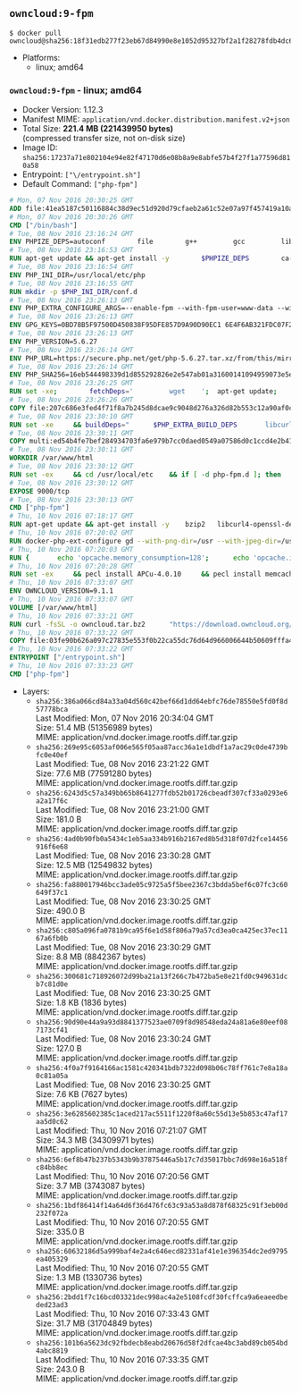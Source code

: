 ## `owncloud:9-fpm`

```console
$ docker pull owncloud@sha256:18f31edb277f23eb67d84990e8e1052d95327bf2a1f28278fdb4dc63b8b6e729
```

-	Platforms:
	-	linux; amd64

### `owncloud:9-fpm` - linux; amd64

-	Docker Version: 1.12.3
-	Manifest MIME: `application/vnd.docker.distribution.manifest.v2+json`
-	Total Size: **221.4 MB (221439950 bytes)**  
	(compressed transfer size, not on-disk size)
-	Image ID: `sha256:17237a71e802104e94e82f47170d6e08b8a9e8abfe57b4f27f1a77596d810a58`
-	Entrypoint: `["\/entrypoint.sh"]`
-	Default Command: `["php-fpm"]`

```dockerfile
# Mon, 07 Nov 2016 20:30:25 GMT
ADD file:41ea5187c50116884c38d9ec51d920d79cfaeb2a61c52e07a97f457419a10a4f in / 
# Mon, 07 Nov 2016 20:30:26 GMT
CMD ["/bin/bash"]
# Tue, 08 Nov 2016 23:16:24 GMT
ENV PHPIZE_DEPS=autoconf 		file 		g++ 		gcc 		libc-dev 		make 		pkg-config 		re2c
# Tue, 08 Nov 2016 23:16:53 GMT
RUN apt-get update && apt-get install -y 		$PHPIZE_DEPS 		ca-certificates 		curl 		libedit2 		libsqlite3-0 		libxml2 		xz-utils 	--no-install-recommends && rm -r /var/lib/apt/lists/*
# Tue, 08 Nov 2016 23:16:54 GMT
ENV PHP_INI_DIR=/usr/local/etc/php
# Tue, 08 Nov 2016 23:16:55 GMT
RUN mkdir -p $PHP_INI_DIR/conf.d
# Tue, 08 Nov 2016 23:26:13 GMT
ENV PHP_EXTRA_CONFIGURE_ARGS=--enable-fpm --with-fpm-user=www-data --with-fpm-group=www-data
# Tue, 08 Nov 2016 23:26:13 GMT
ENV GPG_KEYS=0BD78B5F97500D450838F95DFE857D9A90D90EC1 6E4F6AB321FDC07F2C332E3AC2BF0BC433CFC8B3
# Tue, 08 Nov 2016 23:26:13 GMT
ENV PHP_VERSION=5.6.27
# Tue, 08 Nov 2016 23:26:14 GMT
ENV PHP_URL=https://secure.php.net/get/php-5.6.27.tar.xz/from/this/mirror PHP_ASC_URL=https://secure.php.net/get/php-5.6.27.tar.xz.asc/from/this/mirror
# Tue, 08 Nov 2016 23:26:14 GMT
ENV PHP_SHA256=16eb544498339d1d855292826e2e547ab01a31600141094959073e5e10e93ab5 PHP_MD5=9ce6efc96d5ab81ef808f8ed6b1f242d
# Tue, 08 Nov 2016 23:26:25 GMT
RUN set -xe; 		fetchDeps=' 		wget 	'; 	apt-get update; 	apt-get install -y --no-install-recommends $fetchDeps; 	rm -rf /var/lib/apt/lists/*; 		mkdir -p /usr/src; 	cd /usr/src; 		wget -O php.tar.xz "$PHP_URL"; 		if [ -n "$PHP_SHA256" ]; then 		echo "$PHP_SHA256 *php.tar.xz" | sha256sum -c -; 	fi; 	if [ -n "$PHP_MD5" ]; then 		echo "$PHP_MD5 *php.tar.xz" | md5sum -c -; 	fi; 		if [ -n "$PHP_ASC_URL" ]; then 		wget -O php.tar.xz.asc "$PHP_ASC_URL"; 		export GNUPGHOME="$(mktemp -d)"; 		for key in $GPG_KEYS; do 			gpg --keyserver ha.pool.sks-keyservers.net --recv-keys "$key"; 		done; 		gpg --batch --verify php.tar.xz.asc php.tar.xz; 		rm -r "$GNUPGHOME"; 	fi; 		apt-get purge -y --auto-remove $fetchDeps
# Tue, 08 Nov 2016 23:26:26 GMT
COPY file:207c686e3fed4f71f8a7b245d8dcae9c9048d276a326d82b553c12a90af0c0ca in /usr/local/bin/ 
# Tue, 08 Nov 2016 23:30:10 GMT
RUN set -xe 	&& buildDeps=" 		$PHP_EXTRA_BUILD_DEPS 		libcurl4-openssl-dev 		libedit-dev 		libsqlite3-dev 		libssl-dev 		libxml2-dev 	" 	&& apt-get update && apt-get install -y $buildDeps --no-install-recommends && rm -rf /var/lib/apt/lists/* 		&& docker-php-source extract 	&& cd /usr/src/php 	&& ./configure 		--with-config-file-path="$PHP_INI_DIR" 		--with-config-file-scan-dir="$PHP_INI_DIR/conf.d" 				--disable-cgi 				--enable-ftp 		--enable-mbstring 		--enable-mysqlnd 				--with-curl 		--with-libedit 		--with-openssl 		--with-zlib 				$PHP_EXTRA_CONFIGURE_ARGS 	&& make -j "$(nproc)" 	&& make install 	&& { find /usr/local/bin /usr/local/sbin -type f -executable -exec strip --strip-all '{}' + || true; } 	&& make clean 	&& docker-php-source delete 		&& apt-get purge -y --auto-remove -o APT::AutoRemove::RecommendsImportant=false $buildDeps
# Tue, 08 Nov 2016 23:30:11 GMT
COPY multi:ed54b4fe7bef284934703fa6e979b7cc0daed0549a07586d0c1ccd4e2b41884a in /usr/local/bin/ 
# Tue, 08 Nov 2016 23:30:11 GMT
WORKDIR /var/www/html
# Tue, 08 Nov 2016 23:30:12 GMT
RUN set -ex 	&& cd /usr/local/etc 	&& if [ -d php-fpm.d ]; then 		sed 's!=NONE/!=!g' php-fpm.conf.default | tee php-fpm.conf > /dev/null; 		cp php-fpm.d/www.conf.default php-fpm.d/www.conf; 	else 		mkdir php-fpm.d; 		cp php-fpm.conf.default php-fpm.d/www.conf; 		{ 			echo '[global]'; 			echo 'include=etc/php-fpm.d/*.conf'; 		} | tee php-fpm.conf; 	fi 	&& { 		echo '[global]'; 		echo 'error_log = /proc/self/fd/2'; 		echo; 		echo '[www]'; 		echo '; if we send this to /proc/self/fd/1, it never appears'; 		echo 'access.log = /proc/self/fd/2'; 		echo; 		echo 'clear_env = no'; 		echo; 		echo '; Ensure worker stdout and stderr are sent to the main error log.'; 		echo 'catch_workers_output = yes'; 	} | tee php-fpm.d/docker.conf 	&& { 		echo '[global]'; 		echo 'daemonize = no'; 		echo; 		echo '[www]'; 		echo 'listen = [::]:9000'; 	} | tee php-fpm.d/zz-docker.conf
# Tue, 08 Nov 2016 23:30:12 GMT
EXPOSE 9000/tcp
# Tue, 08 Nov 2016 23:30:13 GMT
CMD ["php-fpm"]
# Thu, 10 Nov 2016 07:18:17 GMT
RUN apt-get update && apt-get install -y 	bzip2 	libcurl4-openssl-dev 	libfreetype6-dev 	libicu-dev 	libjpeg-dev 	libldap2-dev 	libmcrypt-dev 	libmemcached-dev 	libpng12-dev 	libpq-dev 	libxml2-dev 	&& rm -rf /var/lib/apt/lists/*
# Thu, 10 Nov 2016 07:20:02 GMT
RUN docker-php-ext-configure gd --with-png-dir=/usr --with-jpeg-dir=/usr 	&& docker-php-ext-configure ldap --with-libdir=lib/x86_64-linux-gnu/ 	&& docker-php-ext-install exif gd intl ldap mbstring mcrypt mysql opcache pdo_mysql pdo_pgsql pgsql zip
# Thu, 10 Nov 2016 07:20:03 GMT
RUN { 		echo 'opcache.memory_consumption=128'; 		echo 'opcache.interned_strings_buffer=8'; 		echo 'opcache.max_accelerated_files=4000'; 		echo 'opcache.revalidate_freq=60'; 		echo 'opcache.fast_shutdown=1'; 		echo 'opcache.enable_cli=1'; 	} > /usr/local/etc/php/conf.d/opcache-recommended.ini
# Thu, 10 Nov 2016 07:20:28 GMT
RUN set -ex 	&& pecl install APCu-4.0.10 	&& pecl install memcached-2.2.0 	&& pecl install redis-2.2.8 	&& docker-php-ext-enable apcu memcached redis
# Thu, 10 Nov 2016 07:33:07 GMT
ENV OWNCLOUD_VERSION=9.1.1
# Thu, 10 Nov 2016 07:33:07 GMT
VOLUME [/var/www/html]
# Thu, 10 Nov 2016 07:33:21 GMT
RUN curl -fsSL -o owncloud.tar.bz2 		"https://download.owncloud.org/community/owncloud-${OWNCLOUD_VERSION}.tar.bz2" 	&& curl -fsSL -o owncloud.tar.bz2.asc 		"https://download.owncloud.org/community/owncloud-${OWNCLOUD_VERSION}.tar.bz2.asc" 	&& export GNUPGHOME="$(mktemp -d)" 	&& gpg --keyserver ha.pool.sks-keyservers.net --recv-keys E3036906AD9F30807351FAC32D5D5E97F6978A26 	&& gpg --batch --verify owncloud.tar.bz2.asc owncloud.tar.bz2 	&& rm -r "$GNUPGHOME" owncloud.tar.bz2.asc 	&& tar -xjf owncloud.tar.bz2 -C /usr/src/ 	&& rm owncloud.tar.bz2
# Thu, 10 Nov 2016 07:33:22 GMT
COPY file:03fe90b626a097c27835e553f0b22ca55dc76d64d966006644b50609fffa4161 in /entrypoint.sh 
# Thu, 10 Nov 2016 07:33:22 GMT
ENTRYPOINT ["/entrypoint.sh"]
# Thu, 10 Nov 2016 07:33:23 GMT
CMD ["php-fpm"]
```

-	Layers:
	-	`sha256:386a066cd84a33a04d560c42bef66d1dd64ebfc76de78550e5fd0f8d57778bca`  
		Last Modified: Mon, 07 Nov 2016 20:34:04 GMT  
		Size: 51.4 MB (51356989 bytes)  
		MIME: application/vnd.docker.image.rootfs.diff.tar.gzip
	-	`sha256:269e95c6053af006e565f05aa87acc36a1e1dbdf1a7ac29c0de4739bfc0e40ef`  
		Last Modified: Tue, 08 Nov 2016 23:21:22 GMT  
		Size: 77.6 MB (77591280 bytes)  
		MIME: application/vnd.docker.image.rootfs.diff.tar.gzip
	-	`sha256:6243d5c57a349bb65b8641277fdb52b01726cbeadf307cf33a0293e6a2a17f6c`  
		Last Modified: Tue, 08 Nov 2016 23:21:00 GMT  
		Size: 181.0 B  
		MIME: application/vnd.docker.image.rootfs.diff.tar.gzip
	-	`sha256:4ad0b90fb0a5434c1eb5aa334b916b2167ed8b5d318f07d2fce14456916f6e68`  
		Last Modified: Tue, 08 Nov 2016 23:30:28 GMT  
		Size: 12.5 MB (12549832 bytes)  
		MIME: application/vnd.docker.image.rootfs.diff.tar.gzip
	-	`sha256:fa880017946bcc3ade05c9725a5f5bee2367c3bdda5bef6c07fc3c60649f37c1`  
		Last Modified: Tue, 08 Nov 2016 23:30:25 GMT  
		Size: 490.0 B  
		MIME: application/vnd.docker.image.rootfs.diff.tar.gzip
	-	`sha256:c805a096fa0781b9ca95f6e1d58f806a79a57cd3ea0ca425ec37ec1167a6fb0b`  
		Last Modified: Tue, 08 Nov 2016 23:30:29 GMT  
		Size: 8.8 MB (8842367 bytes)  
		MIME: application/vnd.docker.image.rootfs.diff.tar.gzip
	-	`sha256:300681c718926072d99ba21a13f266c7b472ba5e8e21fd0c949631dcb7c81d0e`  
		Last Modified: Tue, 08 Nov 2016 23:30:25 GMT  
		Size: 1.8 KB (1836 bytes)  
		MIME: application/vnd.docker.image.rootfs.diff.tar.gzip
	-	`sha256:90d90e44a9a93d8841377523ae0709f8d98548eda24a81a6e80eef087173cf41`  
		Last Modified: Tue, 08 Nov 2016 23:30:24 GMT  
		Size: 127.0 B  
		MIME: application/vnd.docker.image.rootfs.diff.tar.gzip
	-	`sha256:4f0a7f9164166ac1581c420341bdb7322d098b06c78ff761c7e8a18a0c81a05a`  
		Last Modified: Tue, 08 Nov 2016 23:30:25 GMT  
		Size: 7.6 KB (7627 bytes)  
		MIME: application/vnd.docker.image.rootfs.diff.tar.gzip
	-	`sha256:3e6285602385c1aced217ac5511f1220f8a60c55d13e5b853c47af17aa5d0c62`  
		Last Modified: Thu, 10 Nov 2016 07:21:07 GMT  
		Size: 34.3 MB (34309971 bytes)  
		MIME: application/vnd.docker.image.rootfs.diff.tar.gzip
	-	`sha256:6ef8b47b237b5343b9b37875446a5b17c7d35017bbc7d698e16a518fc84bb8ec`  
		Last Modified: Thu, 10 Nov 2016 07:20:56 GMT  
		Size: 3.7 MB (3743087 bytes)  
		MIME: application/vnd.docker.image.rootfs.diff.tar.gzip
	-	`sha256:1bdf86414f14a64d6f36d476fc63c93a53a8d878f68325c91f3eb00d232f072a`  
		Last Modified: Thu, 10 Nov 2016 07:20:55 GMT  
		Size: 335.0 B  
		MIME: application/vnd.docker.image.rootfs.diff.tar.gzip
	-	`sha256:60632186d5a999baf4e2a4c646ecd82331af41e1e396354dc2ed9795ea405329`  
		Last Modified: Thu, 10 Nov 2016 07:20:55 GMT  
		Size: 1.3 MB (1330736 bytes)  
		MIME: application/vnd.docker.image.rootfs.diff.tar.gzip
	-	`sha256:2bdd1f7c16bcd03321dec998ac4a2e5108fcdf30fcffca9a6eaeedbeded23ad3`  
		Last Modified: Thu, 10 Nov 2016 07:33:43 GMT  
		Size: 31.7 MB (31704849 bytes)  
		MIME: application/vnd.docker.image.rootfs.diff.tar.gzip
	-	`sha256:101b6a5623dc92fbdecb8eabd20676d58f2dfcae4bc3abd89cb054bd4abc8819`  
		Last Modified: Thu, 10 Nov 2016 07:33:35 GMT  
		Size: 243.0 B  
		MIME: application/vnd.docker.image.rootfs.diff.tar.gzip
